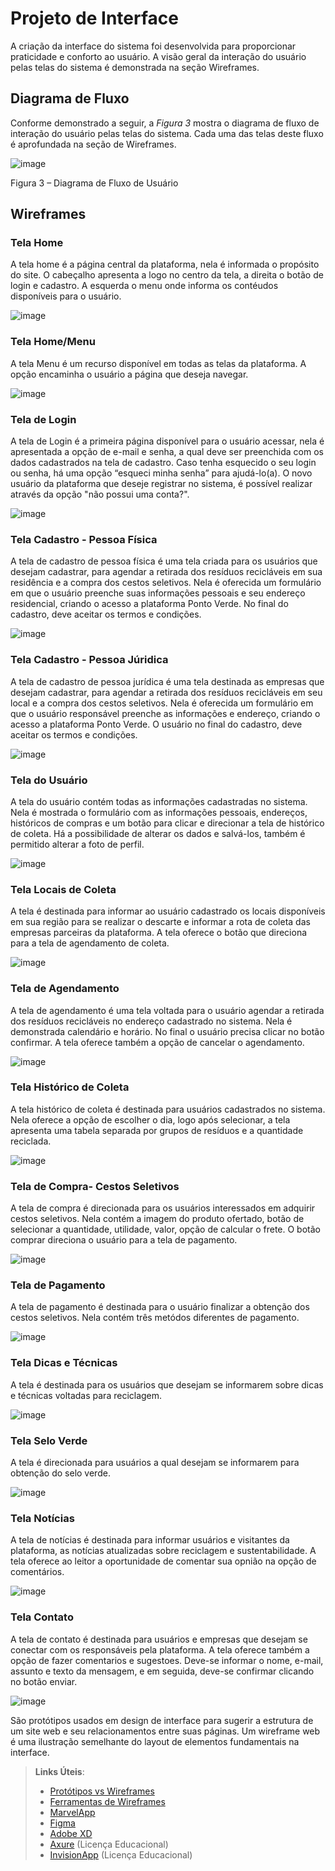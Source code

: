 
# Projeto de Interface

A criação da interface do sistema foi desenvolvida para proporcionar praticidade e conforto ao usuário. A visão geral da interação do usuário pelas telas do sistema é demonstrada na seção Wireframes.



## Diagrama de Fluxo


Conforme demonstrado a seguir, a *Figura 3* mostra o diagrama de fluxo de interação do usuário pelas telas do sistema. Cada uma das telas deste fluxo é aprofundada na seção de Wireframes.


![image](https://user-images.githubusercontent.com/100734910/164912212-66d748cc-f897-425f-bc5f-c17e6ffba4e7.png)



Figura 3 – Diagrama de Fluxo de Usuário




## Wireframes


### **Tela Home**


A tela home é a página central da plataforma, nela é informada o propósito do site. O cabeçalho apresenta a logo no centro da tela, a direita o botão de login e cadastro. A esquerda o menu onde informa os contéudos disponíveis para o usuário.



![image](https://user-images.githubusercontent.com/100734910/164911728-c1b3906d-7c74-4031-a8ef-1606f4d6d626.png)


### **Tela Home/Menu**


A tela Menu é um recurso disponível em todas as telas da plataforma. A opção encaminha o usuário a página que deseja navegar.

![image](https://user-images.githubusercontent.com/100734910/164895711-24e06037-d381-4eb0-a92a-56020ccdba89.png)


### **Tela de Login**


A tela de Login é a primeira página disponível para o usuário acessar, nela é apresentada a opção de e-mail e senha, a qual deve ser preenchida com os dados cadastrados na tela de cadastro. Caso tenha esquecido o seu login ou senha, há uma opção “esqueci minha senha” para ajudá-lo(a). O novo usuário da plataforma que deseje registrar no sistema, é possível realizar através da opção "não possui uma conta?".


![image](https://user-images.githubusercontent.com/100734910/164910689-9cb9f3b1-e700-4efb-b402-b00acde51869.png)


### **Tela Cadastro - Pessoa Física**


A tela de cadastro de pessoa física é uma tela criada para os usuários que desejam cadastrar, para agendar a retirada dos resíduos recicláveis em sua residência e a compra dos cestos seletivos. Nela é oferecida um formulário em que o usuário preenche suas informações pessoais e seu endereço residencial, criando o acesso a plataforma Ponto Verde. No final do cadastro, deve aceitar os termos e condições.


![image](https://user-images.githubusercontent.com/100734910/164870317-0e0ca114-f4cb-4455-9a3a-9874f0c0f090.png)



### **Tela Cadastro - Pessoa Júridica**


A tela de cadastro de pessoa jurídica é uma tela destinada as empresas que desejam cadastrar, para agendar a retirada dos resíduos recicláveis em seu local e a compra dos cestos seletivos. Nela é oferecida um formulário em que o usuário responsável preenche as informações e endereço, criando o acesso a plataforma Ponto Verde. O usuário no final do cadastro, deve aceitar os termos e condições. 


![image](https://user-images.githubusercontent.com/100734910/164752409-01075432-7c05-44f5-95ba-12c6a5ed510c.png)


### **Tela do Usuário**


A tela do usuário contém todas as informações cadastradas no sistema. Nela é mostrada o formulário com as informações pessoais, endereços, históricos de compras e um botão para clicar e direcionar a tela de histórico de coleta. Há a possibilidade de alterar os dados e salvá-los, também é permitido alterar a foto de perfil.

![image](https://user-images.githubusercontent.com/100734910/164896590-1beb2e9e-560d-49c4-8129-bd3531d50a1f.png)


### **Tela Locais de Coleta**


A tela é destinada para informar ao usuário cadastrado os locais disponíveis em sua região para se realizar o descarte e informar a rota de coleta das empresas parceiras da plataforma. A tela oferece o botão que direciona para a tela de agendamento de coleta. 


![image](https://user-images.githubusercontent.com/100734910/164911359-a1c9bfce-4961-4a36-8bee-0115b524536b.png)


### **Tela de Agendamento**

A tela de agendamento é uma tela voltada para o usuário agendar a retirada dos resíduos recicláveis no endereço cadastrado no sistema.  Nela é demonstrada calendário e horário. No final o usuário precisa clicar no botão confirmar. A tela oferece também a opção de cancelar o agendamento. 


![image](https://user-images.githubusercontent.com/100734910/164911532-b9d8941a-c9e7-44a3-833a-93e04c30294b.png)


### **Tela Histórico de Coleta**

A tela histórico de coleta é destinada para usuários cadastrados no sistema. Nela oferece a opção de escolher o dia, logo após selecionar, a tela apresenta uma tabela separada por grupos de resíduos e a quantidade reciclada.


![image](https://user-images.githubusercontent.com/100734910/164845074-9d673111-a3d4-4663-b826-8644e0c56e9e.png)


### **Tela de Compra- Cestos Seletivos**


A tela de compra é direcionada para os usuários interessados em adquirir cestos seletivos. Nela contém a imagem do produto ofertado, botão de selecionar a quantidade, utilidade, valor, opção de calcular o frete. O botão comprar direciona o usuário para a tela de pagamento.


![image](https://user-images.githubusercontent.com/100734910/164902381-d5d703eb-253c-4d8d-a83f-7c393aadad8d.png)


### **Tela de Pagamento**


A tela de pagamento é destinada para o usuário finalizar a obtenção dos cestos seletivos. Nela contém três metódos diferentes de pagamento.


![image](https://user-images.githubusercontent.com/100734910/164481277-908a2fb8-e40c-41d6-822b-22093d26c8a0.png)


### **Tela Dicas e Técnicas**


A tela é destinada para os usuários que desejam se informarem sobre dicas e técnicas voltadas para reciclagem.


![image](https://user-images.githubusercontent.com/100734910/164911604-8a5ef25a-6474-4322-9781-960f35714acb.png)


### **Tela Selo Verde**


A tela é direcionada para usuários a qual desejam se informarem para obtenção do selo verde.


![image](https://user-images.githubusercontent.com/100734910/164911647-b1b4429c-3d36-4b6a-af5d-76ccf0854e09.png)



### **Tela Notícias**


A tela de notícias é destinada para informar usuários e visitantes da plataforma, as notícias atualizadas sobre reciclagem e sustentabilidade. A tela oferece ao leitor  a oportunidade de comentar sua opnião na opção de comentários.


![image](https://user-images.githubusercontent.com/100734910/164895992-16c1b4d8-8122-4db0-b282-878fc1e5d920.png)


### **Tela Contato**


A tela de contato é destinada para usuários e empresas que desejam se conectar com os responsáveis pela plataforma. A tela oferece também a opção de fazer comentarios e sugestoes. Deve-se informar o nome, e-mail, assunto e texto da mensagem, e em seguida, deve-se confirmar clicando no botão enviar.


![image](https://user-images.githubusercontent.com/100734910/164752761-c239f5a7-14ea-4c73-afe8-d5021f6a1714.png)






São protótipos usados em design de interface para sugerir a estrutura de um site web e seu relacionamentos entre suas páginas. Um wireframe web é uma ilustração semelhante do layout de elementos fundamentais na interface.
 
> **Links Úteis**:
> - [Protótipos vs Wireframes](https://www.nngroup.com/videos/prototypes-vs-wireframes-ux-projects/)
> - [Ferramentas de Wireframes](https://rockcontent.com/blog/wireframes/)
> - [MarvelApp](https://marvelapp.com/developers/documentation/tutorials/)
> - [Figma](https://www.figma.com/)
> - [Adobe XD](https://www.adobe.com/br/products/xd.html#scroll)
> - [Axure](https://www.axure.com/edu) (Licença Educacional)
> - [InvisionApp](https://www.invisionapp.com/) (Licença Educacional)

